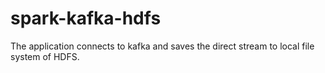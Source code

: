 # spark-kafka-hdfs

The application connects to kafka and saves the direct stream to local file system of HDFS. 
